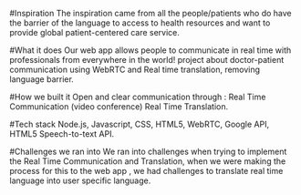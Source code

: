 #Inspiration
The inspiration came from all the people/patients who do have the barrier of the language to access to health resources and want to provide global patient-centered care service.

#What it does
Our web app allows people to communicate in real time with professionals from everywhere in the world! project about doctor-patient communication using WebRTC and Real time translation, removing language barrier.

#How we built it
Open and clear communication through : Real Time Communication (video conference) Real Time Translation.

#Tech stack
Node.js, Javascript, CSS, HTML5, WebRTC, Google API, HTML5 Speech-to-text API.

#Challenges we ran into
We ran into challenges when trying to implement the Real Time Communication and Translation, when we were making the process for this to the web app , we had challenges to translate real time language into user specific language.


